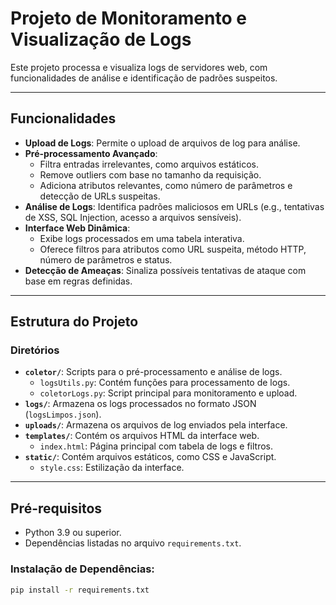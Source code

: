 # Projeto de Monitoramento e Visualização de Logs

Este projeto processa e visualiza logs de servidores web, com funcionalidades de análise e identificação de padrões suspeitos.

---

## **Funcionalidades**

- **Upload de Logs**: Permite o upload de arquivos de log para análise.
- **Pré-processamento Avançado**: 
  - Filtra entradas irrelevantes, como arquivos estáticos.
  - Remove outliers com base no tamanho da requisição.
  - Adiciona atributos relevantes, como número de parâmetros e detecção de URLs suspeitas.
- **Análise de Logs**: Identifica padrões maliciosos em URLs (e.g., tentativas de XSS, SQL Injection, acesso a arquivos sensíveis).
- **Interface Web Dinâmica**: 
  - Exibe logs processados em uma tabela interativa.
  - Oferece filtros para atributos como URL suspeita, método HTTP, número de parâmetros e status.
- **Detecção de Ameaças**: Sinaliza possíveis tentativas de ataque com base em regras definidas.

---

## **Estrutura do Projeto**

### **Diretórios**
- **`coletor/`**:
  Scripts para o pré-processamento e análise de logs.
  - `logsUtils.py`: Contém funções para processamento de logs.
  - `coletorLogs.py`: Script principal para monitoramento e upload.
- **`logs/`**:
  Armazena os logs processados no formato JSON (`logsLimpos.json`).
- **`uploads/`**:
  Armazena os arquivos de log enviados pela interface.
- **`templates/`**:
  Contém os arquivos HTML da interface web.
  - `index.html`: Página principal com tabela de logs e filtros.
- **`static/`**:
  Contém arquivos estáticos, como CSS e JavaScript.
  - `style.css`: Estilização da interface.
  
---

## **Pré-requisitos**
- Python 3.9 ou superior.
- Dependências listadas no arquivo `requirements.txt`.

### Instalação de Dependências:
```bash
pip install -r requirements.txt
